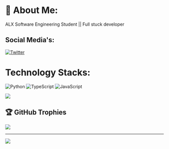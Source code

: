 # 💫 About Me:
ALX Software Engineering Student || Full stuck developer
## Social Media's:
[![Twitter](https://img.shields.io/badge/Twitter-%231DA1F2.svg?logo=Twitter&logoColor=white)](https://twitter.com/@DemoNkmt1) 
# Technology Stacks:
![Python](https://img.shields.io/badge/python-3670A0?style=for-the-badge&logo=python&logoColor=ffdd54) ![TypeScript](https://img.shields.io/badge/typescript-%23007ACC.svg?style=for-the-badge&logo=typescript&logoColor=white) ![JavaScript](https://img.shields.io/badge/javascript-%23323330.svg?style=for-the-badge&logo=javascript&logoColor=%23F7DF1E)

![](https://github-readme-stats.vercel.app/api?username=DemisoDaba&theme=radical&hide_border=true&include_all_commits=true&count_private=true)<br/> 

## 🏆 GitHub Trophies
![](https://github-profile-trophy.vercel.app/?username=DemisoDaba&theme=radical&no-frame=false&no-bg=false&margin-w=4)

---
[![](https://visitcount.itsvg.in/api?id=DemisoDaba&icon=0&color=0)](https://visitcount.itsvg.in)

<!-- Proudly created with GPRM ( https://gprm.itsvg.in ) -->
